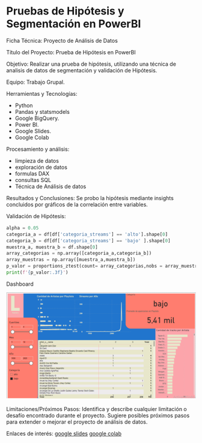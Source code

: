 # Pruebas de Hipótesis y Segmentación en PowerBI

Ficha Técnica: Proyecto de Análisis de Datos

Título del Proyecto: Prueba de Hipótesis en PowerBI

Objetivo:
Realizar una prueba de hipótesis, utilizando una técnica de analisis de datos de segmentación y validación de Hipótesis.

Equipo:
Trabajo Grupal.

Herramientas y Tecnologías:
- Python
- Pandas y statsmodels
- Google BigQuery.
- Power BI.
- Google Slides.
- Google Colab

Procesamiento y análisis:
- limpieza de datos
- exploración de datos
- formulas DAX
- consultas SQL
- Técnica de Análisis de datos
  
Resultados y Conclusiones:
Se probo la hipótesis mediante insights concluidos por gráficos de la correlación entre variables.

Validación de Hipótesis:
```python
alpha = 0.05
categoria_a = df[df['categoria_streams'] == 'alto'].shape[0]
categoria_b = df[df['categoria_streams'] == 'bajo' ].shape[0]
muestra_a, muestra_b = df.shape[0]
array_categorias = np.array([categoria_a,categoria_b])
array_muestras = np.array([muestra_a,muestra_b])
p_valor = proportions_ztest(count= array_categorias,nobs = array_muestras)[1]
print(f'{p_valor:.3f}')
```

Dashboard

![Dashboard](dashboard.jpg)


Limitaciones/Próximos Pasos:
Identifica y describe cualquier limitación o desafío encontrado durante el proyecto.
Sugiere posibles próximos pasos para extender o mejorar el proyecto de análisis de datos.

Enlaces de interés:
[google slides](https://docs.google.com/presentation/d/1toe7RTKU9dDJpv125bwmL84ZtTEeKtMwZs2N945mfSI/edit?usp=sharing)
[google colab](https://colab.research.google.com/drive/1RuRjItPZu4b9CAwKEaQ-BCElUiY2CgA6?usp=sharing)
